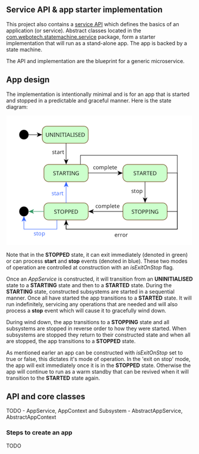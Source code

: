 ## Service API & app starter implementation

This project also contains a
[service API](../src/main/java/com/webotech/statemachine/service/api/AppService.java) which defines
the basics of an application (or service). Abstract classes located in the
[com.webotech.statemachine.service](../src/main/java/com/webotech/statemachine/service) package,
form a starter implementation that will run as a stand-alone app. The app is backed by a state
machine.

The API and implementation are the blueprint for a generic microservice.

## App design

The implementation is intentionally minimal and is for an app that is started and stopped in a
predictable and graceful manner. Here is the state diagram:

![](media/State_diagram_4.png)

Note that in the **STOPPED** state, it can exit immediately (denoted in green) or can process
**start** and **stop** events (denoted in blue). These two modes of operation are controlled at
construction with an _isExitOnStop_ flag.

Once an _AppService_ is constructed, it will transition from an **UNINITIALISED** state to a
**STARTING** state and then to a **STARTED** state. During the **STARTING** state, constructed
subsystems are started in a sequential manner. Once all have started the app transitions to a
**STARTED** state. It will run indefinitely, servicing any operations that are needed and will also
process a **stop** event which will cause it to gracefully wind down.

During wind down, the app transitions to a **STOPPING** state and all subsystems are stopped in
reverse order to how they were started. When subsystems are stopped they return to their constructed
state and when all are stopped, the app transitions to a **STOPPED** state.

As mentioned earler an app can be constructed with _isExitOnStop_ set to true or false, this
dictates it's mode of operation. In the 'exit on stop' mode, the app will exit immediately once it
is in the **STOPPED** state. Otherwise the app will continue to run as a warm standby that can be
revived when it will transition to the **STARTED** state again.

## API and core classes

TODO - AppService, AppContext and Subsystem - AbstractAppService, AbstractAppContext

### Steps to create an app

TODO
